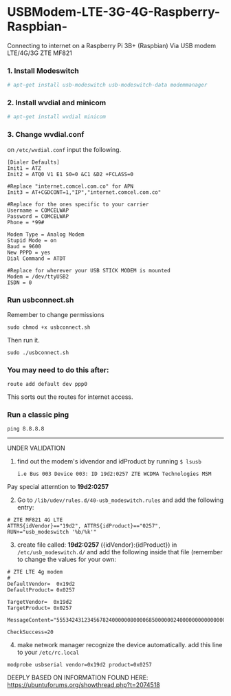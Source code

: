 # USBModem-LTE-3G-4G-Raspberry-Raspbian-
Connecting to internet on a Raspberry Pi 3B+ (Raspbian) Via USB modem LTE/4G/3G ZTE MF821

### 1.  Install Modeswitch 
```bash
# apt-get install usb-modeswitch usb-modeswitch-data modemmanager
```

###  2. Install wvdial and minicom
```bash	
# apt-get install wvdial minicom
```
### 3. Change wvdial.conf

 on `/etc/wvdial.conf` input the following.
 
```shell	
[Dialer Defaults]
Init1 = ATZ
Init2 = ATQ0 V1 E1 S0=0 &C1 &D2 +FCLASS=0

#Replace "internet.comcel.com.co" for APN 
Init3 = AT+CGDCONT=1,"IP","internet.comcel.com.co"

#Replace for the ones specific to your carrier
Username = COMCELWAP
Password = COMCELWAP
Phone = *99#

Modem Type = Analog Modem
Stupid Mode = on
Baud = 9600
New PPPD = yes
Dial Command = ATDT

#Replace for wherever your USB STICK MODEM is mounted 
Modem = /dev/ttyUSB2
ISDN = 0
```

### Run  usbconnect.sh

Remember to change permissions
```shell
sudo chmod +x usbconnect.sh
```

Then run it. 
```shell
sudo ./usbconnect.sh
``` 

### You may need to do this after:
```shell
route add default dev ppp0
```

This sorts out the routes for internet access. 

### Run a classic ping
```shell
ping 8.8.8.8
```

---

UNDER VALIDATION 


1. find out the modem's idvendor and idProduct by running 
`$ lsusb`
	```
	i.e Bus 003 Device 003: ID 19d2:0257 ZTE WCDMA Technologies MSM
	```
Pay special atterntion to  **19d2:0257**

2. Go to `/lib/udev/rules.d/40-usb_modeswitch.rules` and add the following entry:

```
# ZTE MF821 4G LTE
ATTRS{idVendor}=="19d2", ATTRS{idProduct}=="0257", RUN+="usb_modeswitch '%b/%k'"
```
3. create file called: **19d2:0257** ({idVendor}:{idProduct}) in `/etc/usb_modeswitch.d/`  and add the following inside that file (remember to change the values for your own:

```
# ZTE LTE 4g modem
#
DefaultVendor=  0x19d2
DefaultProduct= 0x0257

TargetVendor=  0x19d2
TargetProduct= 0x0257

MessageContent="55534243123456782400000080000685000000240000000000000000000000"

CheckSuccess=20
```
4. make network manager recognize the device automatically. add this line to your `/etc/rc.local`
```
modprobe usbserial vendor=0x19d2 product=0x0257
```


DEEPLY BASED ON INFORMATION FOUND HERE:
https://ubuntuforums.org/showthread.php?t=2074518
